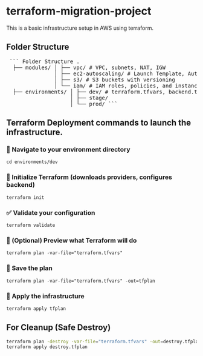 # terraform-migration-project
This is a basic infrastructure setup in AWS using terraform.

## Folder Structure

<pre> ``` Folder Structure . 
  ├── modules/ │ ├── vpc/ # VPC, subnets, NAT, IGW 
               │ ├── ec2-autoscaling/ # Launch Template, Auto Scaling Group, Security Groups 
               │ ├── s3/ # S3 buckets with versioning 
               │ └── iam/ # IAM roles, policies, and instance profiles 
  ├── environments/ │ ├── dev/ # terraform.tfvars, backend.tf, main.tf 
                    │ ├── stage/ 
                    │ └── prod/ ``` </pre>


## Terraform Deployment commands to launch the infrastructure.

### 📁 Navigate to your environment directory
```cd environments/dev```

### 🧱 Initialize Terraform (downloads providers, configures backend)
```terraform init```

### ✅ Validate your configuration
```terraform validate```

### 🧠 (Optional) Preview what Terraform will do
```terraform plan -var-file="terraform.tfvars"```

### 💾 Save the plan
```terraform plan -var-file="terraform.tfvars" -out=tfplan```

### 🚀 Apply the infrastructure

```bash
terraform apply tfplan
```


## For Cleanup (Safe Destroy)

```bash
terraform plan -destroy -var-file="terraform.tfvars" -out=destroy.tfplan
terraform apply destroy.tfplan
```

